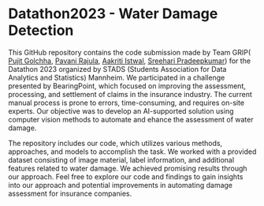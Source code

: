 # Datathon2023 - Water Damage Detection

This GitHub repository contains the code submission made by Team GRIP( [Pujit Golchha](https://www.github.com/PujitGolchha), [Pavani Rajula](https://www.github.com/PujitGolchha), [Aakriti Istwal](https://github.com/AakritiiIstwal), [Sreehari Pradeepkumar](https://github.com/sreehari59)) for the Datathon 2023 organized by STADS (Students Association for Data Analytics and Statistics) Mannheim. We participated in a challenge presented by BearingPoint, which focused on improving the assessment, processing, and settlement of claims in the insurance industry. The current manual process is prone to errors, time-consuming, and requires on-site experts. Our objective was to develop an AI-supported solution using computer vision methods to automate and ehance the assessment of water damage.

The repository includes our code, which utilizes various methods, approaches, and models to accomplish the task. We worked with a provided dataset consisting of image material, label information, and additional features related to water damage. We achieved promising results through our approach. Feel free to explore our code and findings to gain insights into our approach and potential improvements in automating damage assessment for insurance companies.
